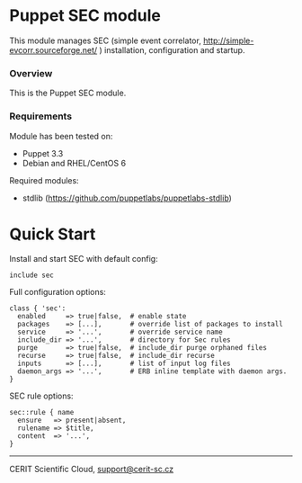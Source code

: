 # Puppet SEC module

This module manages SEC (simple event correlator,
http://simple-evcorr.sourceforge.net/ ) installation,
configuration and startup.

### Overview

This is the Puppet SEC module.

### Requirements

Module has been tested on:

* Puppet 3.3
* Debian and RHEL/CentOS 6

Required modules:

* stdlib (https://github.com/puppetlabs/puppetlabs-stdlib)

# Quick Start

Install and start SEC with default config:

```puppet
include sec
```

Full configuration options:

```puppet
class { 'sec':
  enabled     => true|false,  # enable state
  packages    => [...],       # override list of packages to install
  service     => '...',       # override service name
  include_dir => '...',       # directory for Sec rules
  purge       => true|false,  # include_dir purge orphaned files
  recurse     => true|false,  # include_dir recurse
  inputs      => [...],       # list of input log files
  daemon_args => '...',       # ERB inline template with daemon args.
}
```

SEC rule options:

```puppet
sec::rule { name
  ensure   => present|absent,
  rulename => $title,
  content  => '...',
}
```

***

CERIT Scientific Cloud, <support@cerit-sc.cz>
